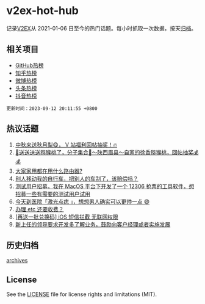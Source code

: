 # v2ex-hot-hub

 记录[V2EX](https://www.v2ex.com/)从 2021-01-06 日至今的热门话题。每小时抓取一次数据，按天[归档](archives)。
 
 ## 相关项目

- [GitHub热榜](https://github.com/lonnyzhang423/github-hot-hub)
- [知乎热榜](https://github.com/lonnyzhang423/zhihu-hot-hub)
- [微博热榜](https://github.com/lonnyzhang423/weibo-hot-hub)
- [头条热榜](https://github.com/lonnyzhang423/toutiao-hot-hub)
- [抖音热榜](https://github.com/lonnyzhang423/douyin-hot-hub)


 `更新时间：2023-09-12 20:11:55 +0800`

## 热议话题

1. [中秋来送秋月梨😋， V 站福利回帖抽奖！🔥](https://www.v2ex.com/t/972945)
1. [🥝送送送送猕猴桃了，分子集合🎉～陕西眉县～自家的徐香猕猴桃，回帖抽奖💰💰](https://www.v2ex.com/t/972858)
1. [大家家用都在用什么路由器?](https://www.v2ex.com/t/972992)
1. [别人移动我的自行车，把别人的车刮了，该赔偿吗？](https://www.v2ex.com/t/972977)
1. [测试用户招募，我在 MacOS 平台下开发了一个 12306 抢票的工具软件，想招募一些有需要的测试用户试用](https://www.v2ex.com/t/972941)
1. [今天到医院「激光点痣 」，想想男人确实可以更帅一点 😄](https://www.v2ex.com/t/972916)
1. [办理 etc 还要收费？](https://www.v2ex.com/t/972910)
1. [[再送一批兑换码] iOS 短信拦截 无联网权限](https://www.v2ex.com/t/972892)
1. [新上任的领导要求开发多了解业务，鼓励向客户经理或者实施发展](https://www.v2ex.com/t/972956)

## 历史归档

[archives](archives)

## License

See the [LICENSE](LICENSE) file for license rights and limitations (MIT).
